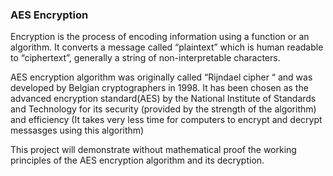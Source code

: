 ### AES Encryption

Encryption is the process of encoding information using a function or an algorithm. It converts a message called “plaintext” which is human readable to “ciphertext”, generally a string of non-interpretable characters.

AES encryption algorithm was originally called “Rijndael cipher “ and was developed by Belgian cryptographers in 1998. It has been chosen as the advanced encryption standard(AES) by the National Institute of Standards and Technology for its security (provided by the strength of the algorithm)
and efficiency (It takes very less time for computers to encrypt and decrypt messasges using this algorithm)

This project will demonstrate without mathematical proof the working principles of the AES encryption algorithm and its decryption.





